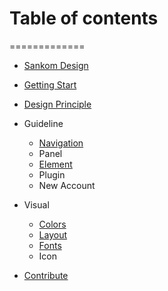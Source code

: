 
# Table of contents
=============

- [Sankom Design](../README.md)

- [Getting Start](getting-start.md)
- [Design Principle](design-principle.md)

- Guideline
  - [Navigation](guideline-navigation.md)
  - Panel
  - [Element](guideline-element.md)
  - Plugin
  - New Account
  
- Visual
  - [Colors](visual-color.md)
  - [Layout](visual-layout.md)
  - [Fonts](visual-font.md)
  - Icon

- [Contribute](contribute.md)
